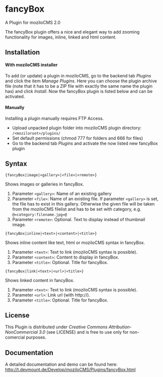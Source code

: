 fancyBox
===========

A Plugin for moziloCMS 2.0

The fancyBox plugin offers a nice and elegant way to add zooming functionality for images, inline, linked and html content.

## Installation
#### With moziloCMS installer
To add (or update) a plugin in moziloCMS, go to the backend tab *Plugins* and click the item *Manage Plugins*. Here you can choose the plugin archive file (note that it has to be a ZIP file with exactly the same name the plugin has) and click *Install*. Now the fancyBox plugin is listed below and can be activated.

#### Manually
Installing a plugin manually requires FTP Access.
- Upload unpacked plugin folder into moziloCMS plugin directory: `/<moziloroot>/plugins/`
- Set default permissions (chmod 777 for folders and 666 for files)
- Go to the backend tab *Plugins* and activate the now listed new fancyBox plugin

## Syntax
```
{fancyBox|image|<gallery>|<file>|<remote>}
```
Shows images or galleries in fancyBox.

1. Parameter `<gallery>`: Name of an existing gallery
2. Parameter `<file>`: Name of an existing file. If parameter `<gallery>` is set, the file has to exist in this gallery. Otherwise the given file will be taken from the moziloCMS filelist and has to be set with category, e.g. `@=category:filename.jpg=@`
3. Parameter `<remote>`: Optional. Text to display instead of thumbnail image.

```
{fancyBox|inline|<text>|<content>|<title>}
```
Shows inline content like text, html or moziloCMS syntax in fancyBox.

1. Parameter `<text>`: Text to link (moziloCMS syntax is possible).
2. Parameter `<content>`: Content to display in fancyBox.
3. Parameter `<title>`: Optional. Title for fancyBox.

```
{fancyBox|link|<text>|<url>|<title>}
```
Shows linked content in fancyBox.

1. Parameter `<text>`: Text to link (moziloCMS syntax is possible).
2. Parameter `<url>`: Link url (with http://).
3. Parameter `<title>`: Optional. Title for fancyBox.

## License
This Plugin is distributed under *Creative Commons Attribution-NonCommercial 3.0* (see LICENSE) and is free to use only for non-comercial purposes.

## Documentation
A detailed documentation and demo can be found here:
http://t.devmount.de/Develop/moziloCMS/Plugins/fancyBox.html
